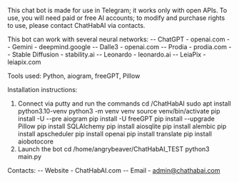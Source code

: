 This chat bot is made for use in Telegram; it works only with open APIs. To use, you will need paid or free AI accounts; to modify and purchase rights to use, please contact ChatHabAI via contacts.

This bot can work with several neural networks:
-- ChatGPT - openai.com
-- Gemini - deepmind.google
-- Dalle3 - openai.com
-- Prodia - prodia.com
-- Stable Diffusion - stability.ai
-- Leonardo - leonardo.ai
-- LeiaPix - leiapix.com

Tools used: Python, aiogram, freeGPT, Pillow

Installation instructions:
1) Connect via putty and run the commands
cd /ChatHabAI
sudo apt install python3.10-venv
python3 -m venv venv
source venv/bin/activate
pip install -U --pre aiogram
pip install -U freeGPT
pip install --upgrade Pillow
pip install SQLAlchemy
pip install aiosqlite
pip install alembic
pip install apscheduler
pip install openai
pip install translate
pip install aiobotocore
2) Launch the bot
cd /home/angrybeaver/ChatHabAI_TEST
python3 main.py

Contacts:
-- Website - ChatHabAI.com
-- Email - admin@chathabai.com
